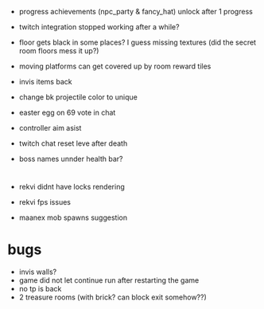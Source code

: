 * progress achievements (npc_party & fancy_hat) unlock after 1 progress

* twitch integration stopped working after a while?
* floor gets black in some places? I guess missing textures (did the secret room floors mess it up?)
* moving platforms can get covered up by room reward tiles
* invis items back
* change bk projectile color to unique

* easter egg on 69 vote in chat
* controller aim asist
* twitch chat reset leve after death
* boss names unnder health bar?

#

* rekvi didnt have locks rendering
* rekvi fps issues

* maanex mob spawns suggestion

# bugs
* invis walls?
* game did not let continue run after restarting the game
* no tp is back
* 2 treasure rooms (with brick? can block exit somehow??)
